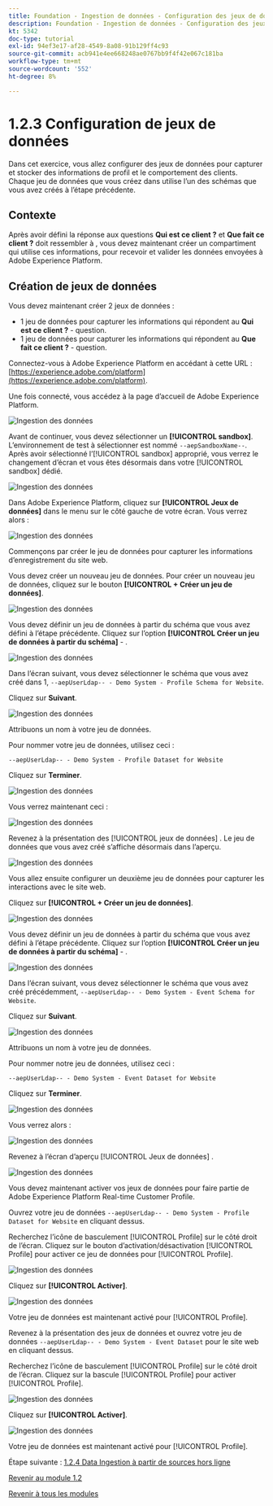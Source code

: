```yaml
---
title: Foundation - Ingestion de données - Configuration des jeux de données
description: Foundation - Ingestion de données - Configuration des jeux de données
kt: 5342
doc-type: tutorial
exl-id: 94ef3e17-af28-4549-8a08-91b129ff4c93
source-git-commit: acb941e4ee668248ae0767bb9f4f42e067c181ba
workflow-type: tm+mt
source-wordcount: '552'
ht-degree: 8%

---
```


# 1.2.3 Configuration de jeux de données

Dans cet exercice, vous allez configurer des jeux de données pour capturer et stocker des informations de profil et le comportement des clients. Chaque jeu de données que vous créez dans utilise l’un des schémas que vous avez créés à l’étape précédente.

## Contexte

Après avoir défini la réponse aux questions **Qui est ce client ?** et **Que fait ce client ?** doit ressembler à , vous devez maintenant créer un compartiment qui utilise ces informations, pour recevoir et valider les données envoyées à Adobe Experience Platform.

## Création de jeux de données

Vous devez maintenant créer 2 jeux de données :

- 1 jeu de données pour capturer les informations qui répondent au **Qui est ce client ?** - question.
- 1 jeu de données pour capturer les informations qui répondent au **Que fait ce client ?** - question.

Connectez-vous à Adobe Experience Platform en accédant à cette URL : [https://experience.adobe.com/platform](https://experience.adobe.com/platform).

Une fois connecté, vous accédez à la page d’accueil de Adobe Experience Platform.

![Ingestion des données](./images/home.png)

Avant de continuer, vous devez sélectionner un **[!UICONTROL sandbox]**. L’environnement de test à sélectionner est nommé ``--aepSandboxName--``. Après avoir sélectionné l’[!UICONTROL sandbox] approprié, vous verrez le changement d’écran et vous êtes désormais dans votre [!UICONTROL sandbox] dédié.

![Ingestion des données](./images/sb1.png)

Dans Adobe Experience Platform, cliquez sur **[!UICONTROL Jeux de données]** dans le menu sur le côté gauche de votre écran.  Vous verrez alors :

![Ingestion des données](./images/menudatasets.png)

Commençons par créer le jeu de données pour capturer les informations d’enregistrement du site web.

Vous devez créer un nouveau jeu de données. Pour créer un nouveau jeu de données, cliquez sur le bouton **[!UICONTROL + Créer un jeu de données]**.

![Ingestion des données](./images/createdataset.png)

Vous devez définir un jeu de données à partir du schéma que vous avez défini à l’étape précédente. Cliquez sur l’option **[!UICONTROL Créer un jeu de données à partir du schéma]** - .

![Ingestion des données](./images/datasetfromschema.png)

Dans l’écran suivant, vous devez sélectionner le schéma que vous avez créé dans 1, `--aepUserLdap-- - Demo System - Profile Schema for Website`.

Cliquez sur **Suivant**.

![Ingestion des données](./images/schemaselection.png)

Attribuons un nom à votre jeu de données.

Pour nommer votre jeu de données, utilisez ceci :

`--aepUserLdap-- - Demo System - Profile Dataset for Website`

Cliquez sur **Terminer**.

![Ingestion des données](./images/datasetname.png)

Vous verrez maintenant ceci :

![Ingestion des données](./images/dsoverview1.png)

Revenez à la présentation des [!UICONTROL jeux de données] . Le jeu de données que vous avez créé s’affiche désormais dans l’aperçu.

![Ingestion des données](./images/dsoverview2.png)

Vous allez ensuite configurer un deuxième jeu de données pour capturer les interactions avec le site web.

Cliquez sur **[!UICONTROL + Créer un jeu de données]**.

![Ingestion des données](./images/createdataset.png)


Vous devez définir un jeu de données à partir du schéma que vous avez défini à l’étape précédente. Cliquez sur l’option **[!UICONTROL Créer un jeu de données à partir du schéma]** - .

![Ingestion des données](./images/datasetfromschema.png)

Dans l’écran suivant, vous devez sélectionner le schéma que vous avez créé précédemment, `--aepUserLdap-- - Demo System - Event Schema for Website`.

Cliquez sur **Suivant**.

![Ingestion des données](./images/schemaselectionee.png)

Attribuons un nom à votre jeu de données.

Pour nommer notre jeu de données, utilisez ceci :

`--aepUserLdap-- - Demo System - Event Dataset for Website`

Cliquez sur **Terminer**.

![Ingestion des données](./images/datasetnameee.png)

Vous verrez alors :

![Ingestion des données](./images/finish1ee.png)

Revenez à l’écran d’aperçu [!UICONTROL Jeux de données] .

![Ingestion des données](./images/datasetsoverview.png)

Vous devez maintenant activer vos jeux de données pour faire partie de Adobe Experience Platform Real-time Customer Profile.

Ouvrez votre jeu de données `--aepUserLdap-- - Demo System - Profile Dataset for Website` en cliquant dessus.

Recherchez l’icône de basculement [!UICONTROL Profile] sur le côté droit de l’écran.
Cliquez sur le bouton d’activation/désactivation [!UICONTROL Profile] pour activer ce jeu de données pour [!UICONTROL Profile].

![Ingestion des données](./images/ds1.png)

Cliquez sur **[!UICONTROL Activer]**.

![Ingestion des données](./images/ds3.png)

Votre jeu de données est maintenant activé pour [!UICONTROL Profile].

Revenez à la présentation des jeux de données et ouvrez votre jeu de données `--aepUserLdap-- - Demo System - Event Dataset` pour le site web en cliquant dessus.

Recherchez l’icône de basculement [!UICONTROL Profile] sur le côté droit de l’écran. Cliquez sur la bascule [!UICONTROL Profile] pour activer [!UICONTROL Profile].

![Ingestion des données](./images/ds4.png)

Cliquez sur **[!UICONTROL Activer]**.

![Ingestion des données](./images/ds5.png)

Votre jeu de données est maintenant activé pour [!UICONTROL Profile].

Étape suivante : [1.2.4 Data Ingestion à partir de sources hors ligne](./ex4.md)

[Revenir au module 1.2](./data-ingestion.md)

[Revenir à tous les modules](../../../overview.md)
